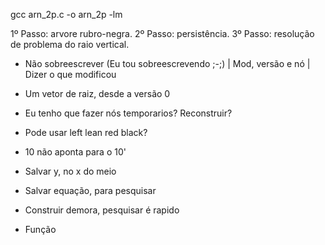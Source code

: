 gcc arn_2p.c -o arn_2p -lm

1º Passo: arvore rubro-negra.
2º Passo: persistência.
3º Passo: resolução de problema do raio vertical.

- Não sobreescrever (Eu tou sobreescrevendo ;-;) | Mod, versão e nó | Dizer o que modificou 
- Um vetor de raiz, desde a versão 0

- Eu tenho que fazer nós temporarios? Reconstruir?
- Pode usar left lean red black?

- 10 não aponta para o 10'

- Salvar y, no x do meio
- Salvar equação, para pesquisar
- Construir demora, pesquisar é rapido
- Função